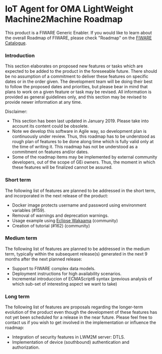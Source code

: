 # IoT Agent for OMA LightWeight Machine2Machine Roadmap

This product is a FIWARE Generic Enabler. If you would like to learn about the overall Roadmap of FIWARE, please check
"Roadmap" on the [FIWARE Catalogue](https://www.fiware.org/developers/catalogue/).

### Introduction

This section elaborates on proposed new features or tasks which are expected to be added to the product in the
foreseeable future. There should be no assumption of a commitment to deliver these features on specific dates or in the
order given. The development team will be doing their best to follow the proposed dates and priorities, but please bear
in mind that plans to work on a given feature or task may be revised. All information is provided as general guidelines
only, and this section may be revised to provide newer information at any time.

Disclaimer:

-   This section has been last updated in January 2019. Please take into account its content could be obsolete.
-   Note we develop this software in Agile way, so development plan is continuously under review. Thus, this roadmap has
    to be understood as rough plan of features to be done along time which is fully valid only at the time of writing
    it. This roadmap has not be understood as a commitment on features and/or dates.
-   Some of the roadmap items may be implemented by external community developers, out of the scope of GEi owners. Thus,
    the moment in which these features will be finalized cannot be assured.

### Short term

The following list of features are planned to be addressed in the short term, and incorporated in the next release of
the product:

-   Docker image protects username and password using environment variables (#159).
-   Removal of warnings and deprecation warnings.
-   Usage example using [Eclipse Wakaama](https://github.com/eclipse/wakaama) (community)
-   Creation of tutorial (#162) (community)

### Medium term

The following list of features are planned to be addressed in the medium term, typically within the subsequent
release(s) generated in the next 9 months after the next planned release:

-   Support to FIWARE complex data models.
-   Deployment instructions for high availability scenarios.
-   Incremental introduccion of ECMAScript6 syntax (previous analysis of which sub-set of interesting aspect we want to
    take)

### Long term

The following list of features are proposals regarding the longer-term evolution of the product even though the
development of these features has not yet been scheduled for a release in the near future. Please feel free to contact
us if you wish to get involved in the implementation or influence the roadmap:

-   Integration of security features in LWM2M server: DTLS.
-   Implementation of device (southbound) authentication and authorization.
